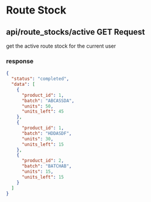 # Route Stock

## api/route_stocks/active **GET Request**
get the active route stock for the current user

### **response**
```json
{
  "status": "completed",
  "data": [
    {
      "product_id": 1,
      "batch": "ABCASSDA",
      "units": 50,
      "units_left": 45
    },
    {
      "product_id": 1,
      "batch": "HDDASDF",
      "units": 30,
      "units_left": 15
    },  
    {
      "product_id": 2,
      "batch": "BATCHAB",
      "units": 15,
      "units_left": 15
    }
  ]
}
```
